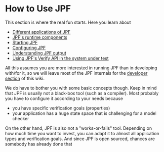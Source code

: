 # How to Use JPF #

This section is where the real fun starts. Here you learn about

  - [Different applications of JPF](Different-applications-of-JPF)
  - [JPF's runtime components](Runtime-components-of-JPF)
  - [Starting JPF](Starting-JPF)
  - [Configuring JPF](Configuring-JPF)
  - [Understanding JPF output](Understanding-JPF-output)
  - [Using JPF's Verify API in the system under test](Verify-API-of-JPF)

All this assumes you are more interested in running JPF than in developing with/for it, so we will leave most of the JPF internals for the [developer section](Developer-guide) of this wiki. 

We do have to bother you with some basic concepts though. Keep in mind that JPF is usually not a black-box tool (such as a compiler). Most probably you have to configure it according to your needs because

  * you have specific verification goals (properties)
  * your application has a huge state space that is challenging for a model checker

On the other hand, JPF is also not a "works-or-fails" tool. Depending on how much time you want to invest, you can adapt it to almost all application types and verification goals. And since JPF is open sourced, chances are somebody has already done that
